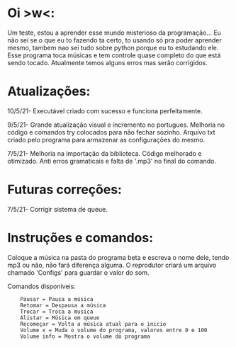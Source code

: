 # Oi >w<:

Um teste, estou a aprender esse mundo misterioso da programação...
Eu não sei se o que eu to fazendo ta certo, to usando só pra poder aprender mesmo, tambem nao sei tudo sobre python porque eu to estudando ele. 
Esse programa toca músicas e tem controle quase completo do que está sendo tocado. Atualmente temos alguns erros mas serão corrigidos.

# Atualizações:

10/5/21- Executável criado com sucesso e funciona perfeitamente.

9/5/21- Grande atualização visual e incremento no portugues.
        Melhoria no código e comandos try colocados para não fechar sozinho.
        Arquivo txt criado pelo programa para armazenar as configurações do mesmo.

7/5/21- Melhoria na importação da biblioteca.
        Código melhorado e otimizado.
        Anti erros gramaticais e falta de '.mp3' no final do comando.

# Futuras correções:

7/5/21- Corrigir sistema de queue.

# Instruções e comandos:

Coloque a música na pasta do programa beta e escreva o nome dele, tendo mp3 ou não, não fará diferença alguma.
O reprodutor criará um arquivo chamado 'Configs' para guardar o valor do som.

Comandos disponíveis:

        Pausar = Pausa a música
        Retomar = Despausa a música
        Trocar = Troca a musica
        Alistar = Música em queue
        Recomeçar = Volta a música atual para o inicio
        Volume x = Muda o volume do programa, valores entre 0 e 100
        Volume info = Mostra o volume do programa